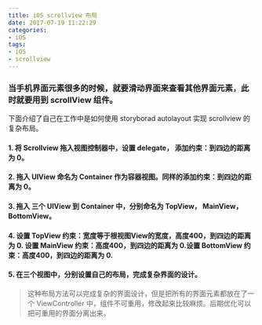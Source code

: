 ```yaml
---
title: iOS scrollview 布局
date: 2017-07-19 11:22:29
categories:
- iOS
tags:
- iOS
- scrollview
---
```


### 当手机界面元素很多的时候，就要滑动界面来查看其他界面元素，此时就要用到 scrollView 组件。

下面介绍了自己在工作中是如何使用 storyborad autolayout 实现 scrollview 的复杂布局。


<!-- more -->

#### 1. 将 Scrollview 拖入视图控制器中，设置 delegate， 添加约束：到四边的距离为 0。


#### 2. 拖入 UIView 命名为 Container 作为容器视图。同样的添加约束：到四边的距离为 0。

#### 3. 拖入 三个 UIView 到 Container 中，分别命名为 TopView， MainView， BottomView。


#### 4. 设置 TopView 约束：宽度等于根视图View的宽度，高度400，到四边的距离为 0. 设置 MainView 约束：高度400，到四边的距离为 0.设置 BottomView 约束：高度400，到四边的距离为 0.

#### 5. 在三个视图中，分别设置自己的布局，完成复杂界面的设计。

>这种布局方法可以完成复杂的界面设计，但是把所有的界面元素都放在了一个 ViewController 中，组件不可重用，修改起来比较麻烦。后期优化可以把可重用的界面分离出来。


